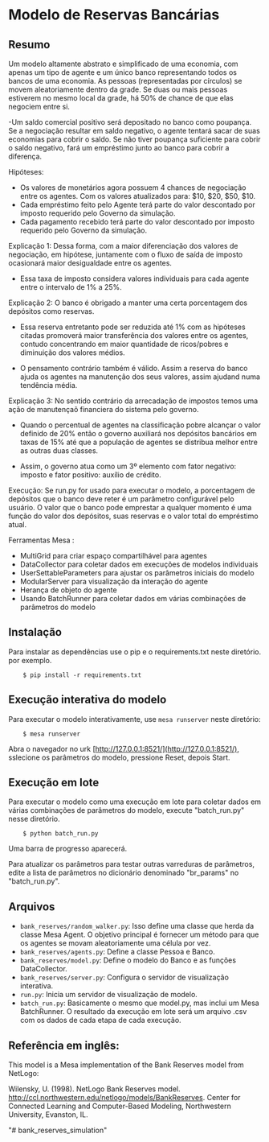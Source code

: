 # Modelo de Reservas Bancárias 

## Resumo

Um modelo altamente abstrato e simplificado de uma economia, com apenas um tipo de agente e um único banco representando todos os bancos de uma economia. As pessoas (representadas por círculos) se movem aleatoriamente dentro da grade. Se duas ou mais pessoas estiverem no mesmo local da grade, há 50% de chance de que elas negociem entre si. 

-Um saldo comercial positivo será depositado no banco como poupança. Se a negociação resultar em saldo negativo, o agente tentará sacar de suas economias para cobrir o saldo. 
Se não tiver poupança suficiente para cobrir o saldo negativo, fará um empréstimo junto ao banco para cobrir a diferença.


Hipóteses:
- Os valores de monetários agora possuem 4 chances de negociação entre os agentes. Com os valores atualizados para: $10, $20, $50, $10.
- Cada empréstimo feito pelo Agente terá parte do valor descontado por imposto requerido pelo Governo da simulação.
- Cada pagamento recebido terá parte do valor descontado por imposto requerido pelo Governo da simulação.


Explicação 1: Dessa forma, com a maior diferenciação dos valores de negociação, em hipótese, juntamente com o fluxo de saída de imposto ocasionará maior desigualdade entre os agentes.

- Essa taxa de imposto considera valores individuais para cada agente entre o intervalo de 1% a 25%.

Explicação 2: O banco é obrigado a manter uma certa porcentagem dos depósitos como reservas. 

- Essa reserva entretanto pode ser reduzida até 1% com as hipóteses citadas promoverá maior transferência dos valores entre os agentes, contudo concentrando em maior quantidade de ricos/pobres e diminuição dos valores médios.

- O pensamento contrário também é válido. Assim a reserva do banco ajuda os agentes na manutenção dos seus valores, assim ajudand numa tendência média.

Explicação 3: No sentido contrário da arrecadação de impostos temos uma ação de manutençaõ financiera do sistema pelo governo.

- Quando o percentual de agentes na classificação pobre alcançar o valor definido de 20% então o governo auxiliará nos depósitos bancários em taxas de 15% até que a população de agentes se distribua melhor entre as outras duas classes.

- Assim, o governo atua como um 3º elemento com fator negativo: imposto e fator positivo: auxílio de crédito.


Execução:
Se run.py for usado para executar o modelo, a porcentagem de depósitos que o banco deve reter é um parâmetro configurável pelo usuário. O valor que o banco pode emprestar a qualquer momento é uma função do valor dos depósitos, suas reservas e o valor total do empréstimo atual.

Ferramentas Mesa :
 - MultiGrid para criar espaço compartilhável para agentes
 - DataCollector para coletar dados em execuções de modelos individuais
 - UserSettableParameters para ajustar os parâmetros iniciais do modelo
 - ModularServer para visualização da interação do agente
 - Herança de objeto do agente
 - Usando BatchRunner para coletar dados em várias combinações de parâmetros do modelo

## Instalação

Para instalar as dependências use o pip e o requirements.txt neste diretório. por exemplo.

```
    $ pip install -r requirements.txt
```

## Execução interativa do modelo

Para executar o modelo interativamente, use `mesa runserver` neste diretório:

```
    $ mesa runserver
```

Abra o navegador no urk [http://127.0.0.1:8521/](http://127.0.0.1:8521/), sslecione os parâmetros do modelo, pressione Reset, depois Start.

## Execução em lote

Para executar o modelo como uma execução em lote para coletar dados em várias combinações de parâmetros do modelo, execute "batch_run.py" nesse diretório.

```
    $ python batch_run.py
```
Uma barra de progresso aparecerá.

Para atualizar os parâmetros para testar outras varreduras de parâmetros, edite a lista de parâmetros no dicionário denominado "br_params" no "batch_run.py".

## Arquivos

* ``bank_reserves/random_walker.py``: Isso define uma classe que herda da classe Mesa Agent. O objetivo principal é fornecer um método para que os agentes se movam aleatoriamente uma célula por vez. 
* ``bank_reserves/agents.py``: Define a classe Pessoa e Banco.
* ``bank_reserves/model.py``: Define o modelo do Banco e as funções DataCollector.
* ``bank_reserves/server.py``: Configura o servidor de visualização interativa.
* ``run.py``: Inicia um servidor de visualização de modelo.
* ``batch_run.py``: Basicamente o mesmo que model.py, mas inclui um Mesa BatchRunner. O resultado da execução em lote será um arquivo .csv com os dados de cada etapa de cada execução.

## Referência em inglês:

This model is a Mesa implementation of the Bank Reserves model from NetLogo:

Wilensky, U. (1998). NetLogo Bank Reserves model. http://ccl.northwestern.edu/netlogo/models/BankReserves. Center for Connected Learning and Computer-Based Modeling, Northwestern University, Evanston, IL.

"# bank_reserves_simulation" 

